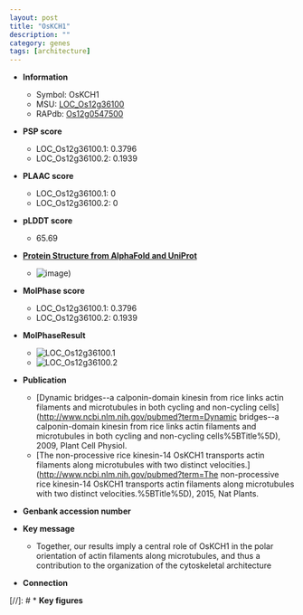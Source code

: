```yaml
---
layout: post
title: "OsKCH1"
description: ""
category: genes
tags: [architecture]
---
```


* **Information**  
    + Symbol: OsKCH1  
    + MSU: [LOC_Os12g36100](http://rice.plantbiology.msu.edu/cgi-bin/ORF_infopage.cgi?orf=LOC_Os12g36100)  
    + RAPdb: [Os12g0547500](http://rapdb.dna.affrc.go.jp/viewer/gbrowse_details/irgsp1?name=Os12g0547500)  

* **PSP score**  
    + LOC_Os12g36100.1: 0.3796 
    + LOC_Os12g36100.2: 0.1939 

* **PLAAC score**  
    + LOC_Os12g36100.1: 0 
    + LOC_Os12g36100.2: 0 

* **pLDDT score**
    + 65.69

* **[Protein Structure from AlphaFold and UniProt](https://www.uniprot.org/uniprotkb/Q0IMS9/entry#structure)**
    + ![image](https://ricepsp.github.io/images/Q0/AF-Q0IMS9-F1.png))

* **MolPhase score**
    + LOC_Os12g36100.1: 0.3796
    + LOC_Os12g36100.2: 0.1939

* **MolPhaseResult**
    + ![LOC_Os12g36100.1](https://ricepsp.github.io/pictures/LOC_Os12g/LOC_Os12g36100.1.png)
    + ![LOC_Os12g36100.2](https://ricepsp.github.io/pictures/LOC_Os12g/LOC_Os12g36100.2.png)

* **Publication**  
    + [Dynamic bridges--a calponin-domain kinesin from rice links actin filaments and microtubules in both cycling and non-cycling cells](http://www.ncbi.nlm.nih.gov/pubmed?term=Dynamic bridges--a calponin-domain kinesin from rice links actin filaments and microtubules in both cycling and non-cycling cells%5BTitle%5D), 2009, Plant Cell Physiol.
    + [The non-processive rice kinesin-14 OsKCH1 transports actin filaments along microtubules with two distinct velocities.](http://www.ncbi.nlm.nih.gov/pubmed?term=The non-processive rice kinesin-14 OsKCH1 transports actin filaments along microtubules with two distinct velocities.%5BTitle%5D), 2015, Nat Plants.

* **Genbank accession number**  

* **Key message**  
    + Together, our results imply a central role of OsKCH1 in the polar orientation of actin filaments along microtubules, and thus a contribution to the organization of the cytoskeletal architecture

* **Connection**  

[//]: # * **Key figures**  


